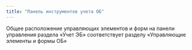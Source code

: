 ```yaml
---
title: "Панель инструментов учета ОБ"
---
```


Общее расположение управляющих элементов и форм на панели управления раздела «Учет ЭБ» соответствует разделу «Управляющие элементы и формы ОБ»